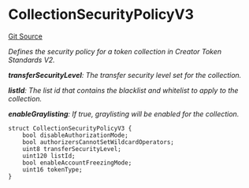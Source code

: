 # CollectionSecurityPolicyV3
[Git Source](https://github.com/zanzai-dev/creator-token-standards/blob/e3ca932d2edc594487078ba2c4da4e803f84d6a3/src/utils/TransferPolicy.sol)

*Defines the security policy for a token collection in Creator Token Standards V2.*

***transferSecurityLevel**: The transfer security level set for the collection.*

***listId**: The list id that contains the blacklist and whitelist to apply to the collection.*

***enableGraylisting**: If true, graylisting will be enabled for the collection.*


```solidity
struct CollectionSecurityPolicyV3 {
    bool disableAuthorizationMode;
    bool authorizersCannotSetWildcardOperators;
    uint8 transferSecurityLevel;
    uint120 listId;
    bool enableAccountFreezingMode;
    uint16 tokenType;
}
```

